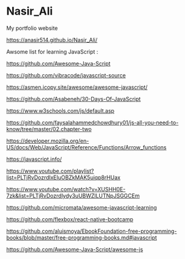 # Nasir_Ali
My portfolio website

https://anasir514.github.io/Nasir_Ali/


Awsome list for learning JavaScript :

https://github.com/Awesome-Java-Script

https://github.com/vibracode/javascript-source

https://asmen.icopy.site/awesome/awesome-javascript/

https://github.com/Asabeneh/30-Days-Of-JavaScript

https://www.w3schools.com/js/default.asp

https://github.com/faysalahammedchowdhury01/js-all-you-need-to-know/tree/master/02.chapter-two

https://developer.mozilla.org/en-US/docs/Web/JavaScript/Reference/Functions/Arrow_functions

https://javascript.info/

https://www.youtube.com/playlist?list=PLTjRvDozrdlxEIuOBZkMAK5uiqp8rHUax

https://www.youtube.com/watch?v=XUSHH0E-7zk&list=PLTjRvDozrdlydy3uUBWZlLUTNpJSGGCEm

https://github.com/micromata/awesome-javascript-learning

https://github.com/flexbox/react-native-bootcamp

https://github.com/aluismoya/EbookFoundation-free-programming-books/blob/master/free-programming-books.md#javascript

https://github.com/Awesome-Java-Script/awesome-js
